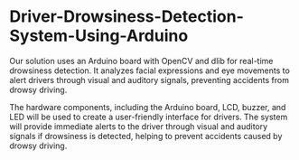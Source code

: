 # Driver-Drowsiness-Detection-System-Using-Arduino
Our solution uses an Arduino board with OpenCV and dlib for real-time drowsiness detection. It analyzes facial expressions and eye movements to alert drivers through visual and auditory signals, preventing accidents from drowsy driving.

The hardware components, including the Arduino board, LCD, buzzer, and LED will be used to create a user-friendly interface for drivers. The system will provide immediate alerts to the driver through visual and auditory signals if drowsiness is detected, helping to prevent accidents caused by drowsy driving.

